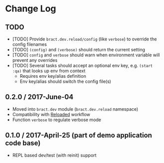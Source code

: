 # Change Log

## TODO

- [TODO] Provide `bract.dev.reload/config` (like `verbose`) to override the config filenames
- [TODO] `(config)` and `(verbose)` should return the current setting
- [TODO] `config` and `verbose` should warn when environment variable will prevent any overrides
- [TODO] Several tasks should accept an optional env key, e.g. `(start :qa)` that looks up env from context
  - Requires env key/alias definition
  - Env key/alias should switch the config file(s)


## 0.2.0 / 2017-June-04
- Moved into `bract.dev` module (`bract.dev.reload` namespace)
- Compatibility with [Reloaded](https://github.com/stuartsierra/reloaded) workflow
- Function `verbose` to regulate verbose mode


## 0.1.0 / 2017-April-25 (part of demo application code base)
- REPL based dev/test (with reinit) support
